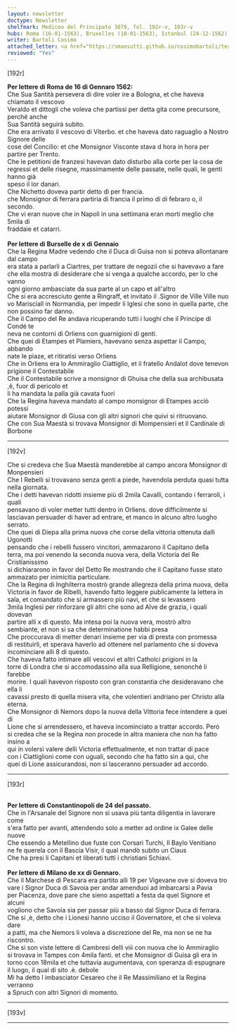 ```yaml
---
layout: newsletter
doctype: Newsletter
shelfmark: Mediceo del Principato 3079, fol. 192r-v, 193r-v
hubs: Roma (16-01-1563), Bruxelles (10-01-1563), Istanbul (24-12-1562), Milano (20-01-1563)
writer: Bartoli Cosimo
attached_letter: <a href="https://smansutti.github.io/cosimobartoli/texts/2976_006/">2976_006</a>
reviewed: "Yes"
---
```


[192r]  
  
  
<strong>Per lettere di Roma de 16 di Gennaro 1562:</strong>  
Che Sua Santità persevera di dire voler ire a Bologna, et che haveva chiamato il vescovo  
Veraldo et dittogli che voleva che partissi per detta gita come precursore, perché anche  
Sua Santità seguirà subito.  
Che era arrivato il vescovo di Viterbo. et che haveva dato raguaglio a Nostro Signore delle  
cose del Concilio: et che Monsignor Visconte stava d hora in hora per partire per Trento.  
Che le petitioni de franzesi havevan dato disturbo alla corte per la cosa de  
regressi et delle risegne, massimamente delle passate, nelle quali, le genti hanno già  
speso il lor danari.  
Che Nichetto doveva partir detto dì per francia.  
che Monsignor di ferrara partiria di francia il primo di di febraro o, il secondo.  
Che vi eran nuove che in Napoli in una settimana eran morti meglio che 5mila di  
fraddaie et catarri.  
<br/><strong>Per lettere di Burselle de x di Gennaio</strong>  
Che la Regina Madre vedendo che il Duca di Guisa non si poteva allontanare dal campo  
era stata a parlarli a Ciartres, per trattare de negozii che si havevavo a fare  
che ella mostra di desiderare che si venga a qualche accordo, per lo che vanno  
ogni giorno ambasciate da sua parte al un capo et all'altro  
Che si era accresciuto gente a Ringraff, et invitato il .Signor de Ville Ville nuo  
vo Marisciall in Normandia, per impedir li Iglesi che sono in quella parte, che  
non possino far danno.  
Che il Campo del Re andava ricuperando tutti i luoghi che il Principe di Condé te  
neva ne contorni di Orliens con guarnigioni di genti.  
Che quei di Etampes et Plamiers, havevano senza aspettar il Campo, abbando  
nate le piaze, et ritiratisi verso Orliens  
Che in Orliens era lo Ammiraglio Ciattiglio, et il fratello Andalot dove tenevon  
prigione il Contestabile  
Che il Contestabile scrive a monsignor di Ghuisa che della sua archibusata ,è, fuor di pericolo et  
li ha mandata la palla già cavata fuori  
Che la Regina haveva mandato al campo monsignor di Etampes acciò potessi  
aiutare Monsignor di Giusa con gli altri signori che quivi si ritruovano.  
Che con Sua Maestà si trovava Monsignor di Mompensieri et il Cardinale di Borbone  
  
---  

[192v]  
  
  
Che si credeva che Sua Maestà manderebbe al campo ancora Monsignor di Monpensieri  
Che I Rebelli si trovavano senza genti a piede, havendola perduta quasi tutta  
nella giornata.  
Che i detti havevan ridotti insieme più di 2mila Cavalli, contando i ferraroli, i quali  
pensavano di voler metter tutti dentro in Orliens. dove difficilmente si  
lasciavan persuader di haver ad entrare, et manco in alcuno altro luogho  
serrato.  
Che quei di Diepa alla prima nuova che corse della vittoria ottenuta dalli Ugonotti  
pensando che i rebelli fussero vincitori, ammazarono il Capitano della  
terra, ma poi venendo la seconda nuova vera, della Victoria del Re Cristianissimo  
si dichiararono in favor del Detto Re mostrando che il Capitano fusse stato  
ammazato per inimicitia particulare.  
Che la Regina di Inghilterra mostrò grande allegreza della prima nuova, della  
Victoria in favor de Ribelli, havendo fatto leggere publicamente la lettera in  
sala, et comandato che si armassero più navi, et che si levassero  
3mila Inglesi per rinforzare gli altri che sono ad Alve de grazia, i quali dovevan  
partire alli x di questo. Ma intesa poi la nuova vera, mostrò altro  
sembiante, et non si sa che determinatione habbi presa  
Che proccurava di metter denari insieme per via di presta con promessa  
di restituirli, et sperava haverlo ad ottenere nel parlamento che si doveva  
incominciare alli 8 di questo.  
Che haveva fatto intimare alli vescovi et altri Catholci prigioni in la  
torre di Londra che si accomodassino alla sua Relligione, senonché li farebbe  
morire. I quali havevon risposto con gran constantia che desideravano che ella li  
cavassi presto di quella misera vita, che volentieri andriano per Christo alla eterna.  
Che Monsignor di Nemors dopo la nuova della Vittoria fece intendere a quei di  
Lione che si arrendessero, et haveva incominciato a trattar accordo. Però  
si credea che se la Regina non procede in altra maniera che non ha fatto insino a  
qui in volersi valere delli Victoria effettualmente, et non trattar di pace  
con i Ciattiglioni come con uguali, secondo che ha fatto sin a qui, che  
quei di Lione assicurandosi, non si lasceranno persuader ad accordo.  
  
---  

[193r]  
  
  
<br/><strong>Per lettere di Constantinopoli de 24 del passato.</strong>  
Che in l'Arsanale del Signore non si usava più tanta diligentia in lavorare come  
s'era fatto per avanti, attendendo solo a metter ad ordine ix Galee delle  
nuove  
Che essendo a Metellino due fuste con Corsari Turchi, Il Baylo Venitiano  
ne fe querela con il Bascia Visir, il qual mandò subito un Ciaus  
Che ha presi li Capitani et liberati tutti i christiani Schiavi.  
<br/><strong>Per lettere di Milano de xx di Gennaro.</strong>  
Che il Marchese di Pescara era partito alli 19 per Vigevane ove si doveva tro  
vare i Signor Duca di Savoia per andar amenduoi ad imbarcarsi a Pavia  
per Piacenza, dove pare che sieno aspettati a festa da quel Signore et alcuni  
vogliono che Savoia sia per passar più a basso dal Signor Duca di ferrara.  
Che si ,è, detto che i Lionesi hanno ucciso il Governatore, et che si voleva dare  
a patti, ma che Nemors li voleva a discrezione del Re, ma non se ne ha  
riscontro.  
Che si son viste lettere di Cambresi delli viii con nuova che lo Ammiraglio  
si trovava in Tampes con 4mila fanti. et che Monsignor di Guisa gli era in  
torno ccon 18mila et che tuttavia augumentava, con speranza di espugnare  
il luogo, il qual di sito .è. debole  
Mi ha detto l imbasciator Cesareo che il Re Massimiliano et la Regina verranno  
a Spruch con altri Signori di momento.  
  
---  

[193v]  
  
  
  
---  

